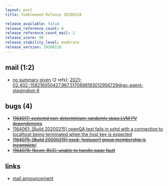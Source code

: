 ```yaml
---
layout: post
title: Tumbleweed Release 20200218

release_available: false
release_reference_count: 6
release_reference_count_mail: 2
release_score: 90
release_stability_level: moderate
release_version: 20200218
---
```


## mail (1:2)

- [no summary given](https://lists.opensuse.org/archives/list/factory@lists.opensuse.org/thread/Z6MCIMNDO65HTYUNA4BIVNVGSBZFXSZT) (2 refs); [2021-02.402::<158216050427.967.5170898193012956729@go-agent-stagingbot-6>](https://lists.opensuse.org/archives/list/factory@lists.opensuse.org/thread/Z6MCIMNDO65HTYUNA4BIVNVGSBZFXSZT)

## bugs (4)

<!--more-->

- ~~[1164017: systemd non-determinism: randomly skips LVM PV dependencies](https://bugzilla.opensuse.org/show_bug.cgi?id=1164017)~~
- [1164061: \[Build 20200215\] openQA test fails in sshd with a connection to localhost being terminated when the host key is expected](https://bugzilla.opensuse.org/show_bug.cgi?id=1164061)
- ~~[1164075: \[Build 20200215\] sssd: 'testuser1 group membership is incomplete'](https://bugzilla.opensuse.org/show_bug.cgi?id=1164075)~~
- ~~[1164078: fbcon: BUG: unable to handle page fault](https://bugzilla.opensuse.org/show_bug.cgi?id=1164078)~~



## links

- [mail announcement](https://lists.opensuse.org/archives/list/factory@lists.opensuse.org/thread/Z6MCIMNDO65HTYUNA4BIVNVGSBZFXSZT)
